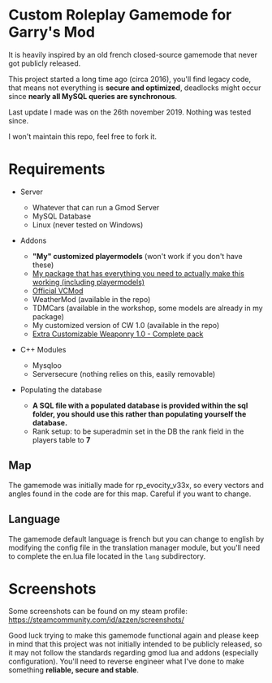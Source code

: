 # Custom Roleplay Gamemode for Garry's Mod

It is heavily inspired by an old french closed-source gamemode that never got publicly released.

This project started a long time ago (circa 2016), you'll find legacy code, that means not everything is **secure and optimized**, deadlocks might occur since **nearly all MySQL queries are synchronous**.

Last update I made was on the 26th november 2019. Nothing was tested since.

I won't maintain this repo, feel free to fork it.

# Requirements

 - Server
   - Whatever that can run a Gmod Server
   - MySQL Database
   - Linux (never tested on Windows)
 
 - Addons
   - **"My" customized playermodels** (won't work if you don't have these)
   - [My package that has everything you need to actually make this working (including playermodels)](https://mega.nz/#!UFIx3aBR!aokYXWhlVBHp-cuP-RIggVoFlryoqBDw0pjawXk22ag)
   - [Official VCMod](https://www.gmodstore.com/market/view/21)
   - WeatherMod (available in the repo)
   - TDMCars (available in the workshop, some models are already in my package)
   - My customized version of CW 1.0 (available in the repo)
   - [Extra Customizable Weaponry 1.0 - Complete pack](https://mega.nz/#!hd43ER4S!t74w7ZYT44BoY6b8ehoQ_RSCMym87-Bklb7hPobwlJw)
 
 - C++ Modules
   - Mysqloo
   - Serversecure (nothing relies on this, easily removable)
 
 - Populating the database
   - **A SQL file with a populated database is provided within the sql folder, you should use this rather than populating yourself the database.**
   - Rank setup: to be superadmin set in the DB the rank field in the players table to **7**
   
## Map
The gamemode was initially made for rp_evocity_v33x, so every vectors and angles found in the code are for this map. Careful if you want to change.

## Language
The gamemode default language is french but you can change to english by modifying the config file in the translation manager module, but you'll need to complete the en.lua file located in the `lang` subdirectory.

# Screenshots
Some screenshots can be found on my steam profile: https://steamcommunity.com/id/azzen/screenshots/

Good luck trying to make this gamemode functional again and please keep in mind that this project was not initially intended to be publicly released, so it may not follow the standards regarding gmod lua and addons (especially configuration). You'll need to reverse engineer what I've done to make something **reliable, secure and stable**.
